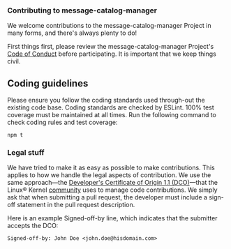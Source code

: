 ### Contributing to message-catalog-manager

We welcome contributions to the message-catalog-manager Project in many forms, and there's always plenty to do!

First things first, please review the message-catalog-manager Project's [Code of Conduct](CONDUCT.md) before participating. It is important that we keep things civil.

## Coding guidelines

Please ensure you follow the coding standards used through-out the existing code base. Coding standards are checked by ESLint. 100% test coverage must be maintained at all times. Run the following command to check coding rules and test coverage:

`npm t`

### Legal stuff
We have tried to make it as easy as possible to make contributions. This applies to how we handle the legal aspects of contribution. We use the same approach&mdash;the [Developer's Certificate of Origin 1.1 (DCO)](DCO1.1.txt)&mdash;that the Linux&reg; Kernel [community](http://elinux.org/Developer_Certificate_Of_Origin) uses to manage code contributions.
We simply ask that when submitting a pull request, the developer must include a sign-off statement in the pull request description.

Here is an example Signed-off-by line, which indicates that the submitter accepts the DCO:

```
Signed-off-by: John Doe <john.doe@hisdomain.com>
```
